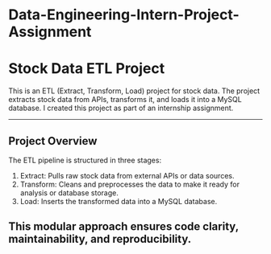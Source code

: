 # Data-Engineering-Intern-Project-Assignment
# Stock Data ETL Project

This is an ETL (Extract, Transform, Load) project for stock data. The project extracts stock data from APIs, transforms it, and loads it into a MySQL database. I created this project as part of an internship assignment.

---
## Project Overview
The ETL pipeline is structured in three stages:

1. Extract: Pulls raw stock data from external APIs or data sources.  
2. Transform: Cleans and preprocesses the data to make it ready for analysis or database storage.  
3. Load: Inserts the transformed data into a MySQL database.

This modular approach ensures code clarity, maintainability, and reproducibility.
---

